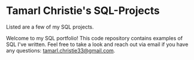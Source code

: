 # Tamarl Christie's SQL-Projects
Listed are a few of my SQL projects.

Welcome to my SQL portfolio! This code repository contains examples of SQL I've written. Feel free to take a look and reach out via email if you have any questions: tamarl.christie33@gmail.com.
